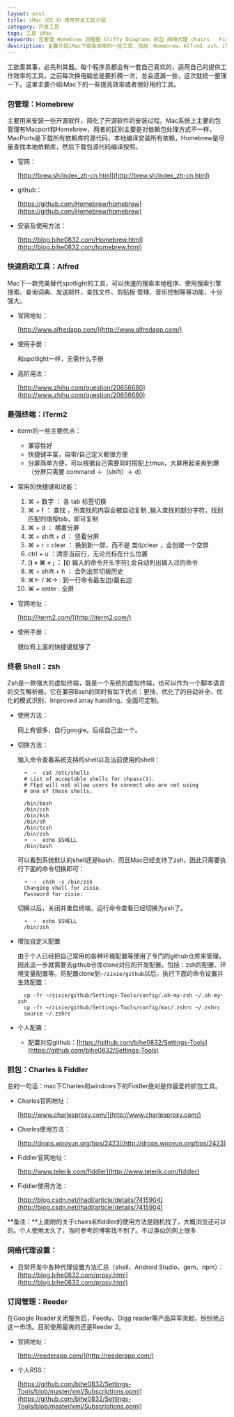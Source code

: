 ```yaml
---
layout: post
title: iMac（OS X）常用开发工具介绍
category: 开发工具
tags: 工具 iMac
keywords: 包管理 Homebrew 流程图 Gliffy Diagrams 抓包 网络代理 chairs   Fiddler 快速启动工具 Alfred 终极 Shell zsh 最强终端 iTerm 订阅管理 Reeder
description: 主要介绍iMac下提高效率的一些工具，包括：Homebrew、Alfred、zsh、iTerm2、Charles & Fiddler等
---
```


工欲善其事，必先利其器。每个程序员都会有一套自己喜欢的，适用自己的提供工作效率的工具。之前每次换电脑总是要折腾一次，总会遗漏一些，这次就统一整理一下。这里主要介绍iMac下的一些提高效率或者很好用的工具。

### 包管理：Homebrew

主要用来安装一些开源软件，简化了开源软件的安装过程。Mac系统上主要的包管理有Macport和Homebrew，两者的区别主要是对依赖包处理方式不一样，MacPorts是下载所有依赖库的源代码，本地编译安装所有依赖，Homebrew是尽量查找本地依赖库，然后下载包源代码编译按照。

- 官网：

	[http://brew.sh/index_zh-cn.html](http://brew.sh/index_zh-cn.html)
- github：

	[https://github.com/Homebrew/homebrew](https://github.com/Homebrew/homebrew)

- 安装及使用方法：

	[http://blog.bihe0832.com/Homebrew.html](http://blog.bihe0832.com/homebrew.html)

### 快速启动工具：Alfred

Mac下一款完美替代spotlight的工具，可以快速的搜索本地程序、使用搜索引擎搜索、查询词典、发送邮件、查找文件、剪贴板 管理、音乐控制等等功能，十分强大。

- 官网地址：

	[http://www.alfredapp.com/](http://www.alfredapp.com/)

- 使用手册：

	和spotlight一样，无需什么手册

- 高阶用法：

	[http://www.zhihu.com/question/20656680](http://www.zhihu.com/question/20656680)

### 最强终端：iTerm2

- iterm的一些主要优点：

   * 兼容性好
   * 快捷键丰富，自带/自己定义都很方便
   * 分屏简单方便，可以根据自己需要同时搭配上tmux，大屏用起来爽到爆  （分屏只需要 command ＋（shift）＋ d）
   
- 常用的快捷键和功能：

  1. ⌘ + 数字         ： 各 tab 标签切换
  2. ⌘ + f              ： 查找 ，所查找的内容会被自动复制 ,输入查找的部分字符，找到匹配的值按tab，即可复制
  3. ⌘ + d             ： 横着分屏 
  4. ⌘ + shift + d  ： 竖着分屏
  5. ⌘ + r = clear  ： 换到新一屏，而不是 类似clear ，会创建一个空屏
  6. ctrl + u            ：清空当前行，无论光标在什么位置
  7. (**) + ⌘ + ;     ： [(**) 输入的命令开头字符],会自动列出输入过的命令
  8. ⌘ + shift + h  ： 会列出剪切板历史
  9. ⌘← / ⌘→       :   到一行命令最左边/最右边 
  10. ⌘ + enter        :   全屏 
  
- 官网地址：

	[http://iterm2.com/](http://iterm2.com/)

- 使用手册：

	貌似有上面的快捷键就够了

### 终极 Shell：zsh

Zsh是一款强大的虚拟终端，既是一个系统的虚拟终端，也可以作为一个脚本语言的交互解析器。它在兼容Bash的同时有如下优点：更快、优化了的自动补全、优化的模式识别、Improved array handling、全面可定制。

- 使用方法：

	网上有很多，自行google。后续自己出一个。

- 切换方法：

	输入命令查看系统支持的shell以及当前使用的shell：

		➜  ~  cat /etc/shells
		# List of acceptable shells for chpass(1).
		# Ftpd will not allow users to connect who are not using
		# one of these shells.
		
		/bin/bash
		/bin/csh
		/bin/ksh
		/bin/sh
		/bin/tcsh
		/bin/zsh
		➜  ~  echo $SHELL
		/bin/bash

	可以看到系统默认的shell还是bash，而且Mac已经支持了zsh，因此只需要执行下面的命令切换即可：

		➜  ~  chsh -s /bin/zsh
		Changing shell for zixie.
		Password for zixie:
	
	切换以后，关闭并重启终端，运行命令查看已经切换为zsh了。
	
		➜  ~  echo $SHELL
		/bin/zsh

- 增加自定义配置 

	由于个人已经把自己常用的各种环境配置等使用了专门的github仓库来管理，因此这一步就需要去github仓库clone对应的开发配置。包括：zsh的配置、环境变量配置等。将配置clone到`~/zixie/github`以后，执行下面的命令设置并生效配置：

		cp -fr ~/zixie/github/Settings-Tools/config/.oh-my-zsh ~/.oh-my-zsh
		cp -fr ~/zixie/github/Settings-Tools/config/mac/.zshrc ~/.zshrc
		source ~/.zshrc

- 个人配置：
	
	- 配置对应github：[https://github.com/bihe0832/Settings-Tools](https://github.com/bihe0832/Settings-Tools)
	
### 抓包：Charles & Fiddler

总的一句话：mac下Charles和windows下的Fiddler绝对是你最爱的抓包工具。


- Charles官网地址：

	[http://www.charlesproxy.com/](http://www.charlesproxy.com/)

- Charles使用方法：

	[http://drops.wooyun.org/tips/2423](http://drops.wooyun.org/tips/2423)

- Fiddler官网地址：

	[http://www.telerik.com/fiddler](http://www.telerik.com/fiddler)

- Fiddler使用方法：

	[http://blog.csdn.net/ihadl/article/details/7415904](http://blog.csdn.net/ihadl/article/details/7415904)

**备注：**上面附的关于chairs和fiddler的使用方法是随机找了，大概浏览还可以的。个人使用太久了，当时参考的博客找不到了。不过类似的网上很多


### 网络代理设置：

- 日常开发中各种代理设置方法汇总（shell、Android Studio、gem、npm）：[http://blog.bihe0832.com/proxy.html](http://blog.bihe0832.com/proxy.html)

### 订阅管理：Reeder

在Google Reader关闭服务后，Feedly、Digg reader等产品异军突起，纷纷抢占这一市场。目前使用最爽的还是Reeder 2。

- 官网地址：

	[http://reederapp.com/](http://reederapp.com/)

- 个人RSS：

	[https://github.com/bihe0832/Settings-Tools/blob/master/xml/Subscriptions.opml](https://github.com/bihe0832/Settings-Tools/blob/master/xml/Subscriptions.opml)
